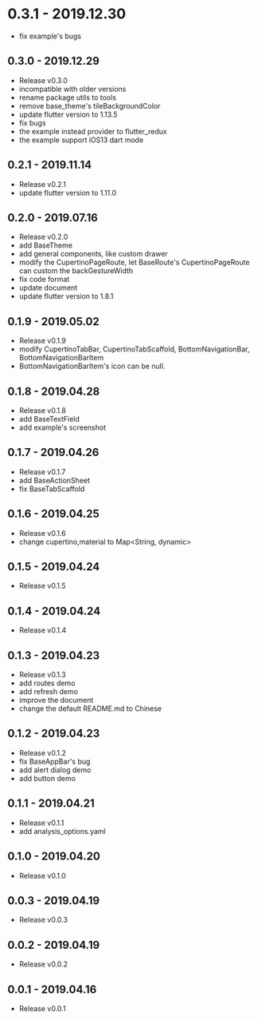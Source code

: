 # 0.3.1 - 2019.12.30

* fix example's bugs

## 0.3.0 - 2019.12.29

* Release v0.3.0
* incompatible with older versions
* rename package utils to tools
* remove base_theme's tileBackgroundColor
* update flutter version to 1.13.5
* fix bugs
* the example instead provider to flutter_redux
* the example support iOS13 dart mode

## 0.2.1 - 2019.11.14

* Release v0.2.1
* update flutter version to 1.11.0

## 0.2.0 - 2019.07.16

* Release v0.2.0
* add BaseTheme
* add general components, like custom drawer
* modify the CupertinoPageRoute, let BaseRoute's CupertinoPageRoute can custom the backGestureWidth
* fix code format
* update document
* update flutter version to 1.8.1

## 0.1.9 - 2019.05.02

* Release v0.1.9
* modify CupertinoTabBar, CupertinoTabScaffold, BottomNavigationBar, BottomNavigationBarItem
* BottomNavigationBarItem's icon can be null.

## 0.1.8 - 2019.04.28

* Release v0.1.8
* add BaseTextField
* add example's screenshot

## 0.1.7 - 2019.04.26

* Release v0.1.7
* add BaseActionSheet
* fix BaseTabScaffold

## 0.1.6 - 2019.04.25

* Release v0.1.6
* change cupertino,material to Map<String, dynamic>

## 0.1.5 - 2019.04.24

* Release v0.1.5

## 0.1.4 - 2019.04.24

* Release v0.1.4

## 0.1.3 - 2019.04.23

* Release v0.1.3
* add routes demo
* add refresh demo
* improve the document
* change the default README.md to Chinese

## 0.1.2 - 2019.04.23

* Release v0.1.2
* fix BaseAppBar's bug
* add alert dialog demo
* add button demo

## 0.1.1 - 2019.04.21

* Release v0.1.1
* add analysis_options.yaml

## 0.1.0 - 2019.04.20

* Release v0.1.0

## 0.0.3 - 2019.04.19

* Release v0.0.3

## 0.0.2 - 2019.04.19

* Release v0.0.2

## 0.0.1 - 2019.04.16

* Release v0.0.1
